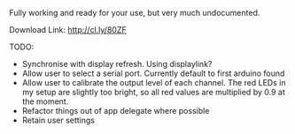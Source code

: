 Fully working and ready for your use, but very much undocumented.

Download Link:
http://cl.ly/80ZF


TODO:
- Synchronise with display refresh. Using displaylink?
- Allow user to select a serial port. Currently default to first arduino found
- Allow user to calibrate the output level of each channel. The red LEDs in my setup are slightly too bright, so all red values are multiplied by 0.9 at the moment.
- Refactor things out of app delegate where possible
- Retain user settings